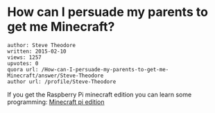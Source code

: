 # How can I persuade my parents to get me Minecraft?

	author: Steve Theodore
	written: 2015-02-10
	views: 1257
	upvotes: 0
	quora url: /How-can-I-persuade-my-parents-to-get-me-Minecraft/answer/Steve-Theodore
	author url: /profile/Steve-Theodore


If you get the Raspberry Pi minecraft edition you can learn some programming: [Minecraft pi edition](http://www.raspberrypi.org/learning/getting-started-with-minecraft-pi/worksheet/)

